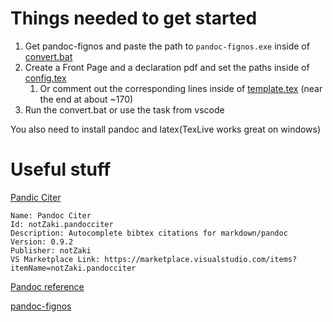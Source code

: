 # Things needed to get started

1. Get pandoc-fignos and paste the path to `pandoc-fignos.exe` inside of [convert.bat](./convert.bat)
2. Create a Front Page and a declaration pdf and set the paths inside of [config.tex](./tex/config.tex)
   1. Or comment out the corresponding lines inside of [template.tex](./tex/template.tex) (near the end at about ~170)
3. Run the convert.bat or use the task from vscode


You also need to install pandoc and latex(TexLive works great on windows)

# Useful stuff

[Pandic Citer](https://marketplace.visualstudio.com/items?itemName=notZaki.pandocciter)
```
Name: Pandoc Citer
Id: notZaki.pandocciter
Description: Autocomplete bibtex citations for markdown/pandoc
Version: 0.9.2
Publisher: notZaki
VS Marketplace Link: https://marketplace.visualstudio.com/items?itemName=notZaki.pandocciter
```

[Pandoc reference](https://pandoc.org/MANUAL.html)

[pandoc-fignos](https://github.com/tomduck/pandoc-fignos)
